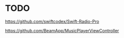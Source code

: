 TODO
=

https://github.com/swiftcodex/Swift-Radio-Pro

https://github.com/BeamApp/MusicPlayerViewController